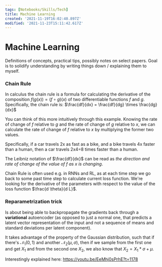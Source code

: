 ```yaml
---
tags: [Notebooks/Skills/Tech]
title: Machine Learning
created: '2021-11-19T16:02:40.897Z'
modified: '2021-11-23T15:11:42.617Z'
---
```


# Machine Learning

Definitions of concepts, practical tips, possibly notes on select papers. Goal is to solidify understanding by writing things down / explaining them to myself.


### Chain Rule

In calculus the chain rule is a formula for calculating the derivative of the composition $f(g(x)) = (f \circ g)(x)$ of two differentiable functions $f$ and $g$.
Specifically, the chain rule is: $\frac{df}{dx} = \frac{df}{dg} \times \frac{dg}{dx}$

You can think of this more intuitively through this example. Knowing the rate of change of $f$ relative to $g$ and the rate of change of $g$ relative to $x$, we can calculate the rate of change of $f$ relative to $x$ by multiplying the former two values. 

Specifically, if a car travels 2x as fast as a bike, and a bike travels 4x faster than a human, then a car travels 2x4=8 times faster than a human.

The Leibniz notation of $\frac{df}{dx}$ can be read as _the direction and rate of change of the value of $f$ as $x$ is changing_.

Chain Rule is often used e.g. in RNNs and RL, as at each time step we go back to some past time step to calculate current loss function. We're looking for the derivative of the parameters with respect to the value of the loss function $\frac{d \theta}{d L}$.


### Reparametrization trick

Is about being able to backpropagate the gradients back through a **variational** autoencoder (as opposed to just a normal one, that predicts a latent vector representation of the input and not a sequence of means and standard deviations per latent component).

It takes advantage of the property of the Gaussian distribution, such that if there's $\mathcal{N}_1(0,1)$ and another $\mathcal{N}_2(\mu, \sigma)$, then if we sample from the first one and get $X_1$ and from the second one $X_2$, we also know that $X_2 = X_1 * \sigma + \mu$.

Interestingly explained here: https://youtu.be/EeMhj0sPrhE?t=1178
